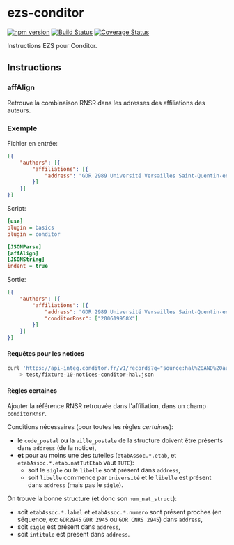 # ezs-conditor

[![npm version](https://img.shields.io/npm/v/ezs-conditor)](https://npm.im/ezs-conditor)
[![Build Status](https://travis-ci.org/conditor-project/ezs-conditor.png?branch=master)](https://travis-ci.org/conditor-project/ezs-conditor)
[![Coverage Status](https://coveralls.io/repos/github/conditor-project/ezs-conditor/badge.svg?branch=master)](https://coveralls.io/github/conditor-project/ezs-conditor?branch=master)

Instructions EZS pour Conditor.

## Instructions

### affAlign

Retrouve la combinaison RNSR dans les adresses des affiliations des auteurs.

### Exemple

Fichier en entrée:

```json
[{
    "authors": [{
        "affiliations": [{
            "address": "GDR 2989 Université Versailles Saint-Quentin-en-Yvelines, 63009"
        }]
    }]
}]
```

Script:

```ini
[use]
plugin = basics
plugin = conditor

[JSONParse]
[affAlign]
[JSONString]
indent = true
```

Sortie:

```json
[{
    "authors": [{
        "affiliations": [{
            "address": "GDR 2989 Université Versailles Saint-Quentin-en-Yvelines, 63009",
            "conditorRnsr": ["200619958X"]
        }]
    }]
}]
```

#### Requêtes pour les notices

```bash
curl 'https://api-integ.conditor.fr/v1/records?q="source:hal%20AND%20authors>affiliations>\"*\""&page_size=10&includes=authors,sourceUid&access_token=...' \
    > test/fixture-10-notices-conditor-hal.json
```

#### Règles certaines

Ajouter la référence RNSR retrouvée dans l'affiliation, dans un champ
`conditorRnsr`.

Conditions nécessaires (pour toutes les règles _certaines_):

- le `code_postal` **ou** la `ville_postale` de la structure doivent être
  présents dans `address` (de la notice),
- **et** pour au moins une des tutelles (`etabAssoc.*.etab`, et
  `etabAssoc.*.etab.natTutEtab` vaut `TUTE`):
  - soit le `sigle` ou le `libelle` sont présent dans `address`,
  - soit `libelle` commence par `Université` et le `libelle` est présent dans
    `address` (mais pas le `sigle`).

On trouve la bonne structure (et donc son `num_nat_struct`):

- soit `etabAssoc.*.label` et `etabAssoc.*.numero` sont présent proches (en
  séquence, ex: `GDR2945` `GDR 2945` ou `GDR CNRS 2945`) dans `address`,
- soit `sigle` est présent dans `address`,
- soit `intitule` est présent dans `address`.
